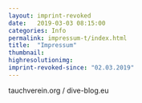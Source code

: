 ```yaml
---
layout: imprint-revoked
date:   2019-03-03 08:15:00
categories: Info
permalink: impressum-t/index.html
title:  "Impressum"
thumbnail:  
highresolutionimg:  
imprint-revoked-since: "02.03.2019"
---
```

<!-- entry-content -->
tauchverein.org / dive-blog.eu
<!-- .entry-content -->
